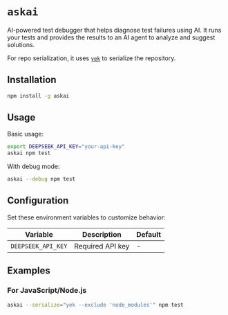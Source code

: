# `askai`

AI-powered test debugger that helps diagnose test failures using AI. It runs your tests and provides the results to an AI agent to analyze and suggest solutions.

For repo serialization, it uses [`yek`](https://github.com/bodo-run/yek) to serialize the repository.

## Installation

```bash
npm install -g askai
```

## Usage

Basic usage:

```bash
export DEEPSEEK_API_KEY="your-api-key"
askai npm test
```

With debug mode:

```bash
askai --debug npm test
```

## Configuration

Set these environment variables to customize behavior:

| Variable           | Description      | Default |
| ------------------ | ---------------- | ------- |
| `DEEPSEEK_API_KEY` | Required API key | -       |

## Examples

### For JavaScript/Node.js

```bash
askai --serialize="yek --exclude 'node_modules'" npm test
```
